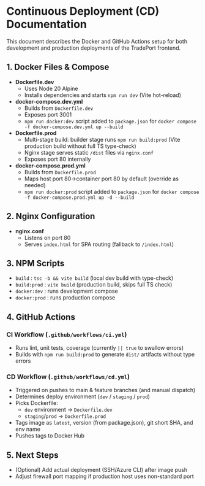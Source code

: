 # Continuous Deployment (CD) Documentation

This document describes the Docker and GitHub Actions setup for both development and production deployments of the TradePort frontend.

## 1. Docker Files & Compose

- **Dockerfile.dev**
  - Uses Node 20 Alpine
  - Installs dependencies and starts `npm run dev` (Vite hot-reload)
- **docker-compose.dev.yml**
  - Builds from `Dockerfile.dev`
  - Exposes port 3001
  - `npm run docker:dev` script added to `package.json` for `docker compose -f docker-compose.dev.yml up --build`
- **Dockerfile.prod**
  - Multi-stage build: builder stage runs `npm run build:prod` (Vite production build without full TS type-check)
  - Nginx stage serves static `/dist` files via `nginx.conf`
  - Exposes port 80 internally
- **docker-compose.prod.yml**
  - Builds from `Dockerfile.prod`
  - Maps host port 80→container port 80 by default (override as needed)
  - `npm run docker:prod` script added to `package.json` for `docker compose -f docker-compose.prod.yml up -d --build`

## 2. Nginx Configuration
- **nginx.conf**
  - Listens on port 80
  - Serves `index.html` for SPA routing (fallback to `/index.html`)

## 3. NPM Scripts
- `build`        : `tsc -b && vite build` (local dev build with type-check)
- `build:prod`   : `vite build` (production build, skips full TS check)
- `docker:dev`   : runs development compose
- `docker:prod`  : runs production compose

## 4. GitHub Actions

### CI Workflow (`.github/workflows/ci.yml`)
- Runs lint, unit tests, coverage (currently `|| true` to swallow errors)
- Builds with `npm run build:prod` to generate `dist/` artifacts without type errors

### CD Workflow (`.github/workflows/cd.yml`)
- Triggered on pushes to main & feature branches (and manual dispatch)
- Determines deploy environment (`dev` / `staging` / `prod`)
- Picks Dockerfile:
  - `dev` environment → `Dockerfile.dev`
  - `staging`/`prod` → `Dockerfile.prod`
- Tags image as `latest`, version (from package.json), git short SHA, and env name
- Pushes tags to Docker Hub

## 5. Next Steps
- (Optional) Add actual deployment (SSH/Azure CLI) after image push
- Adjust firewall port mapping if production host uses non-standard port